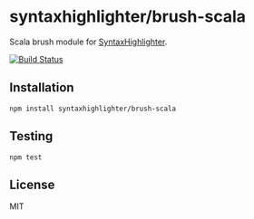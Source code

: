 # syntaxhighlighter/brush-scala

Scala brush module for [SyntaxHighlighter](https://github.com/syntaxhighlighter).

[![Build Status](https://travis-ci.org/alexgorbatchev/brush-scala.svg)](https://travis-ci.org/alexgorbatchev/brush-scala)

## Installation

    npm install syntaxhighlighter/brush-scala

## Testing

    npm test

## License

MIT
